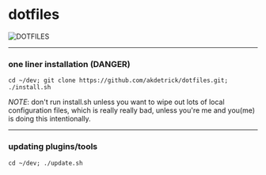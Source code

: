 dotfiles
========

![DOTFILES](https://gimmebar-assets.s3.amazonaws.com/518835ed21281.jpg "DOTFILES")

* * *

### one liner installation (DANGER)
`cd ~/dev; git clone https://github.com/akdetrick/dotfiles.git; ./install.sh`

*NOTE*: don't run install.sh unless you want to wipe out lots of local configuration files, which is really really bad, unless you're me and you(me) is doing this intentionally.

* * *

### updating plugins/tools
`cd ~/dev; ./update.sh`

